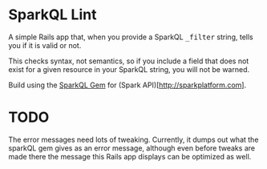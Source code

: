 SparkQL Lint
============
A simple Rails app that, when you provide a SparkQL <tt>_filter</tt> string, tells you if it is valid or not.

This checks syntax, not semantics, so if you include a field that does not exist for a given resource in your SparkQL string, you will not be warned.

Build using the [SparkQL Gem](https://github.com/sparkapi/sparkql) for (Spark API)[http://sparkplatform.com].

TODO
==========
The error messages need lots of tweaking.  Currently, it dumps out what the sparkQL gem gives as an error message, although even before tweaks are made there the message this Rails app displays can be optimized as well.
